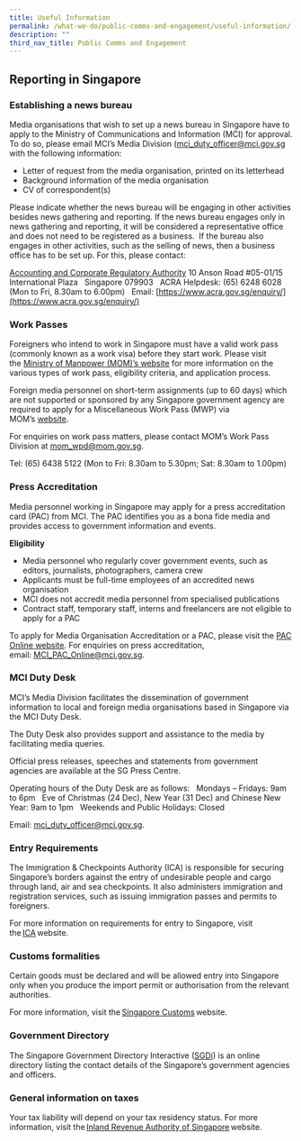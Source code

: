 ```yaml
---
title: Useful Information
permalink: /what-we-do/public-comms-and-engagement/useful-information/
description: ""
third_nav_title: Public Comms and Engagement
---
```

## Reporting in Singapore

### Establishing a news bureau

Media organisations that wish to set up a news bureau in Singapore have to apply to the Ministry of Communications and Information (MCI) for approval. To do so, please email MCI’s Media Division ([mci_duty_officer@mci.gov.sg](mailto:mci_duty_officer@mci.gov.sg) with the following information:

* Letter of request from the media organisation, printed on its letterhead  
* Background information of the media organisation  
* CV of correspondent(s)

Please indicate whether the news bureau will be engaging in other activities besides news gathering and reporting. If the news bureau engages only in news gathering and reporting, it will be considered a representative office and does not need to be registered as a business.  If the bureau also engages in other activities, such as the selling of news, then a business office has to be set up. For this, please contact:

[Accounting and Corporate Regulatory Authority](https://www.acra.gov.sg/)
10 Anson Road #05-01/15  
International Plaza  
Singapore 079903  
ACRA Helpdesk: (65) 6248 6028 (Mon to Fri, 8.30am to 6.00pm)  
Email: [https://www.acra.gov.sg/enquiry/](https://www.acra.gov.sg/enquiry/)

### Work Passes

Foreigners who intend to work in Singapore must have a valid work pass (commonly known as a work visa) before they start work. Please visit the [Ministry of Manpower (MOM)’s website](https://www.mom.gov.sg/passes-and-permits) for more information on the various types of work pass, eligibility criteria, and application process.  

Foreign media personnel on short-term assignments (up to 60 days) which are not supported or sponsored by any Singapore government agency are required to apply for a Miscellaneous Work Pass (MWP) via MOM’s [website](http://www.mom.gov.sg/passes-and-permits/miscellaneous-work-pass/apply-for-a-pass). 

For enquiries on work pass matters, please contact MOM’s Work Pass Division at [mom_wpd@mom.gov.sg](mailto:mom_wpd@mom.gov.sg).

Tel: (65) 6438 5122 (Mon to Fri: 8.30am to 5.30pm; Sat: 8.30am to 1.00pm)

### Press Accreditation

Media personnel working in Singapore may apply for a press accreditation card (PAC) from MCI. The PAC identifies you as a bona fide media and provides access to government information and events.  

**Eligibility**

* Media personnel who regularly cover government events, such as editors, journalists, photographers, camera crew  
* Applicants must be full-time employees of an accredited news organisation  
* MCI does not accredit media personnel from specialised publications  
* Contract staff, temporary staff, interns and freelancers are not eligible to apply for a PAC

To apply for Media Organisation Accreditation or a PAC, please visit the [PAC Online website](http://www.mci.gov.sg/paconline). For enquiries on press accreditation, email: [MCI_PAC_Online@mci.gov.sg](mailto:MCI_PAC_Online@mci.gov.sg).

### MCI Duty Desk

MCI’s Media Division facilitates the dissemination of government information to local and foreign media organisations based in Singapore via the MCI Duty Desk. 

The Duty Desk also provides support and assistance to the media by facilitating media queries.

Official press releases, speeches and statements from government agencies are available at the SG Press Centre.

Operating hours of the Duty Desk are as follows:  
Mondays – Fridays: 9am to 6pm  
Eve of Christmas (24 Dec), New Year (31 Dec) and Chinese New Year: 9am to 1pm  
Weekends and Public Holidays: Closed

Email: [mci_duty_officer@mci.gov.sg](mailto:mci_duty_officer@mci.gov.sg).

### Entry Requirements 

The Immigration & Checkpoints Authority (ICA) is responsible for securing Singapore’s borders against the entry of undesirable people and cargo through land, air and sea checkpoints. It also administers immigration and registration services, such as issuing immigration passes and permits to foreigners.   

For more information on requirements for entry to Singapore, visit the [ICA](https://www.ica.gov.sg/) website. 

### Customs formalities

Certain goods must be declared and will be allowed entry into Singapore only when you produce the import permit or authorisation from the relevant authorities.     

For more information, visit the [Singapore Customs](https://www.customs.gov.sg/individuals/going-through-customs/arrivals) website. 

### Government Directory 

The Singapore Government Directory Interactive ([SGDi](http://www.sgdi.gov.sg/)) is an online directory listing the contact details of the Singapore’s government agencies and officers. 

### General information on taxes 

Your tax liability will depend on your tax residency status. For more information, visit the [Inland Revenue Authority of Singapore](https://www.iras.gov.sg/) website.